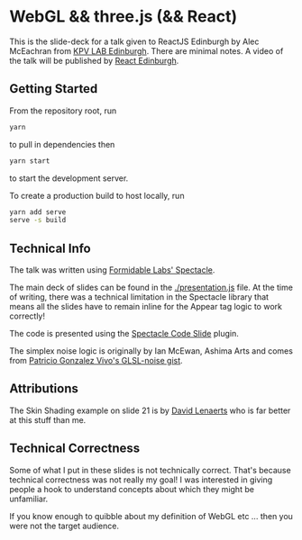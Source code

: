 # WebGL && three.js (&& React)

This is the slide-deck for a talk given to ReactJS Edinburgh by Alec McEachran from
[KPV LAB Edinburgh](https://kpv-lab.co.uk). There are minimal notes. A video of the talk will be
published by [React Edinburgh](https://www.youtube.com/channel/UCF7KV6Fuq-NUcWleKS1o96Q).

## Getting Started

From the repository root, run

```bash
yarn
```

to pull in dependencies then

```bash
yarn start
```

to start the development server.

To create a production build to host locally, run

```bash
yarn add serve
serve -s build
```

## Technical Info

The talk was written using [Formidable Labs' Spectacle](https://github.com/FormidableLabs/spectacle).

The main deck of slides can be found in the [./presentation.js](./src/presentation.js) file. At the
time of writing, there was a technical limitation in the Spectacle library that means all the slides
have to remain inline for the Appear tag logic to work correctly!

The code is presented using the
[Spectacle Code Slide](https://github.com/jamiebuilds/spectacle-code-slide) plugin.

The simplex noise logic is originally by Ian McEwan, Ashima Arts and comes from [Patricio Gonzalez
Vivo's GLSL-noise gist](https://gist.github.com/patriciogonzalezvivo/670c22f3966e662d2f83).

## Attributions

The Skin Shading example on slide 21 is by [David Lenaerts](https://derschmale.com/) who is far
better at this stuff than me.

## Technical Correctness

Some of what I put in these slides is not technically correct. That's because technical correctness
was not really my goal! I was interested in giving people a hook to understand concepts about which
they might be unfamiliar.

If you know enough to quibble about my definition of WebGL etc ... then you were not the target
audience.
